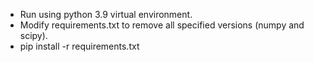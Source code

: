 - Run using python 3.9 virtual environment.
- Modify requirements.txt to remove all specified versions (numpy and scipy).
- pip install -r requirements.txt
